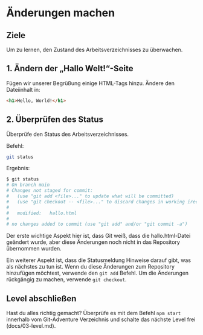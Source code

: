 # Änderungen machen

## Ziele
Um zu lernen, den Zustand des Arbeitsverzeichnisses zu überwachen.

## 1. Ändern der „Hallo Welt!“-Seite
Fügen wir unserer Begrüßung einige HTML-Tags hinzu. Ändere den Dateiinhalt in:

```html
<h1>Hello, World!</h1>
```

## 2. Überprüfen des Status
Überprüfe den Status des Arbeitsverzeichnisses.

Befehl:  
```bash
git status
```

Ergebnis:  
```bash
$ git status
# On branch main
# Changes not staged for commit:
#   (use "git add <file>..." to update what will be committed)
#   (use "git checkout -- <file>..." to discard changes in working irectory)
#
#   modified:   hallo.html
#
# no changes added to commit (use "git add" and/or "git commit -a")
```

Der erste wichtige Aspekt hier ist, dass Git weiß, dass die hallo.html-Datei geändert wurde, aber diese Änderungen noch nicht in das Repository übernommen wurden.

Ein weiterer Aspekt ist, dass die Statusmeldung Hinweise darauf gibt, was als nächstes zu tun ist. Wenn du diese Änderungen zum Repository hinzufügen möchtest, verwende den `git add` Befehl. Um die Änderungen rückgängig zu machen, verwende `git checkout`.

## Level abschließen
Hast du alles richtig gemacht? Überprüfe es mit dem Befehl `npm start` innerhalb vom Git-Adventure Verzeichnis und schalte das nächste Level frei (docs/03-level.md).
